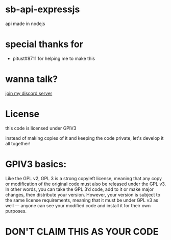 # sb-api-expressjs
api made in nodejs
# special thanks for
- pitust#8711 for helping me to make this
# wanna talk? 
[join my discord server](https://discord.gg/b2ejYcJjqA)
# License
this code is licensed under GPlV3

instead of making copies of it and keeping the code private, let's develop it all together!
# GPlV3 basics:
Like the GPL v2, GPL 3 is a strong copyleft license, meaning that any copy or modification of the original code must also be released under the GPL v3. In other words, you can take the GPL 3’d code, add to it or make major changes, then distribute your version. However, your version is subject to the same license requirements, meaning that it must be under GPL v3  as well — anyone can see your modified code and install it for their own purposes.
# DON'T CLAIM THIS AS YOUR CODE
